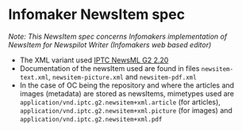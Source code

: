 # Infomaker NewsItem spec
*Note: This NewsItem spec concerns Infomakers implementation of NewsItem for Newspilot Writer (Infomakers web based editor)*

- The XML variant used [IPTC NewsML G2 2.20](https://iptc.org/standards/newsml-g2/)
- Documentation of the newsItem used are found in files `newsitem-text.xml`, `newsitem-picture.xml` and `newsitem-pdf.xml`
- In the case of OC being the repository and where the articles and images (metadata) are stored as newsItems, mimetypes used are `application/vnd.iptc.g2.newsitem+xml.article` (for articles), `application/vnd.iptc.g2.newsitem+xml.picture` (for images) and `application/vnd.iptc.g2.newsitem+xml.pdf`